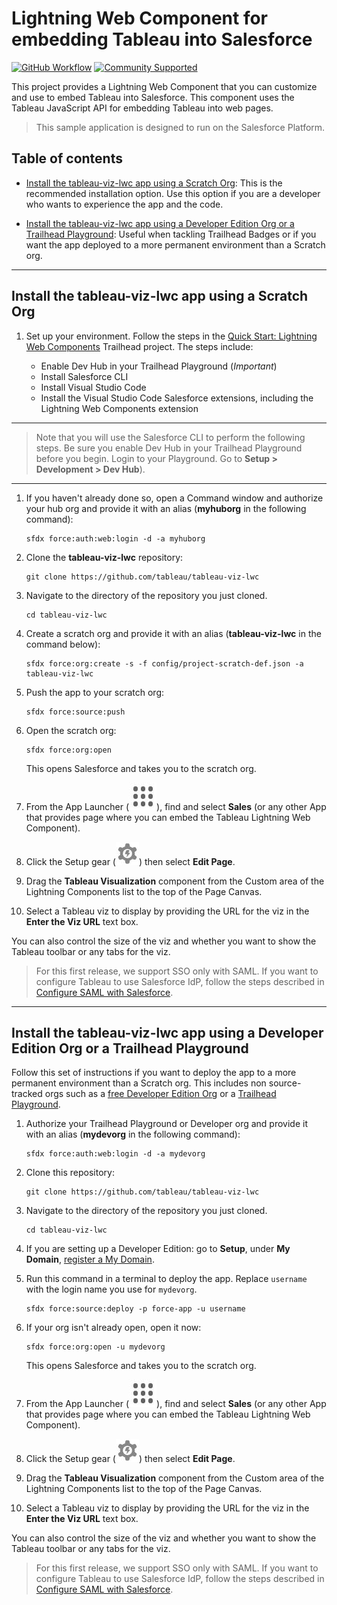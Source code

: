 # Lightning Web Component for embedding Tableau into Salesforce

[![GitHub Workflow](https://github.com/tableau/tableau-viz-lwc/workflows/CI/badge.svg?branch=master)](https://github.com/tableau/tableau-viz-lwc/actions)
[![Community Supported](https://img.shields.io/badge/Support%20Level-Community%20Supported-457387.svg)](https://www.tableau.com/support-levels-it-and-developer-tools)

This project provides a Lightning Web Component that you can customize and use to embed Tableau into Salesforce. This component uses the Tableau JavaScript API for embedding Tableau into web pages.

> This sample application is designed to run on the Salesforce Platform.

## Table of contents

- [Install the tableau-viz-lwc app using a Scratch Org](#install-the-tableau-viz-lwc-app-using-a-scratch-org): This is the recommended installation option. Use this option if you are a developer who wants to experience the app and the code.

- [Install the tableau-viz-lwc app using a Developer Edition Org or a Trailhead Playground](#install-the-tableau-viz-lwc-app-using-a-developer-edition-org-or-a-trailhead-playground): Useful when tackling Trailhead Badges or if you want the app deployed to a more permanent environment than a Scratch org.

____

## Install the tableau-viz-lwc app using a Scratch Org

1. Set up your environment. Follow the steps in the [Quick Start: Lightning Web Components](https://trailhead.salesforce.com/content/learn/projects/quick-start-lightning-web-components/) Trailhead project. The steps include:

    - Enable Dev Hub in your Trailhead Playground (*Important*)
    - Install Salesforce CLI
    - Install Visual Studio Code
    - Install the Visual Studio Code Salesforce extensions, including the Lightning Web Components extension

---

   > Note that you will use the Salesforce CLI to perform the following steps. Be sure you enable Dev Hub in your Trailhead Playground before you begin. Login to your Playground. Go to **Setup > Development > Dev Hub**).

---

1. If you haven't already done so, open a Command window and authorize your hub org and provide it with an alias (**myhuborg** in the following command):

    ```
    sfdx force:auth:web:login -d -a myhuborg

    ```

1. Clone the **tableau-viz-lwc** repository:

    ```
    git clone https://github.com/tableau/tableau-viz-lwc

    ```

1. Navigate to the directory of the repository you just cloned.

   ```
   cd tableau-viz-lwc

   ```

1. Create a scratch org and provide it with an alias (**tableau-viz-lwc** in the command below):

    ```
    sfdx force:org:create -s -f config/project-scratch-def.json -a tableau-viz-lwc

    ```

1. Push the app to your scratch org:

    ```
    sfdx force:source:push
    ```

1. Open the scratch org:

    ```
    sfdx force:org:open

    ```

    This opens Salesforce and takes you to the scratch org.

1. From the App Launcher (![alt text](./assets/salesforce_icon-applauncher-large.jpg "App Launcher")), find and select **Sales** (or any other App that provides page where you can embed the Tableau Lightning Web Component).

1. Click the Setup gear (![alt text](./assets/salesforce_icon-setup-large.jpg "Setup")) then select **Edit Page**.

1. Drag the **Tableau Visualization** component from the Custom area of the Lightning Components list to the top of the Page Canvas.

1. Select a Tableau viz to display by providing the URL for the viz in the **Enter the Viz URL** text box.

  You can also control the size of the viz and whether you want to show the Tableau toolbar or any tabs for the viz.
  
> For this first release, we support SSO only with SAML. If you want to configure Tableau to use Salesforce IdP, follow the steps described in [Configure SAML with Salesforce](https://help.tableau.com/current/online/en-us/saml_config_salesforce.htm).


___

## Install the tableau-viz-lwc app using a Developer Edition Org or a Trailhead Playground

Follow this set of instructions if you want to deploy the app to a more permanent environment than a Scratch org.
This includes non source-tracked orgs such as a [free Developer Edition Org](https://developer.salesforce.com/signup) or a [Trailhead Playground](https://trailhead.salesforce.com/).



1. Authorize your Trailhead Playground or Developer org and provide it with an alias (**mydevorg** in the following command):

    ```
    sfdx force:auth:web:login -d -a mydevorg
    ```

1. Clone this repository:

    ```
    git clone https://github.com/tableau/tableau-viz-lwc

    ```

1. Navigate to the directory of the repository you just cloned.

   ```
   cd tableau-viz-lwc

   ```

1. If you are setting up a Developer Edition: go to **Setup**, under **My Domain**, [register a My Domain](https://help.salesforce.com/articleView?id=domain_name_setup.htm&type=5).

1. Run this command in a terminal to deploy the app. Replace `username` with the login name you use for `mydevorg`.

    ```
    sfdx force:source:deploy -p force-app -u username
    ```

1. If your org isn't already open, open it now:

    ```
    sfdx force:org:open -u mydevorg
    ```

    This opens Salesforce and takes you to the scratch org.

1. From the App Launcher (![alt text](./assets/salesforce_icon-applauncher-large.jpg "App Launcher")), find and select **Sales** (or any other App that provides page where you can embed the Tableau Lightning Web Component).

1. Click the Setup gear (![alt text](./assets/salesforce_icon-setup-large.jpg "Setup")) then select **Edit Page**.

1. Drag the **Tableau Visualization** component from the Custom area of the Lightning Components list to the top of the Page Canvas.

1. Select a Tableau viz to display by providing the URL for the viz in the **Enter the Viz URL** text box.

  You can also control the size of the viz and whether you want to show the Tableau toolbar or any tabs for the viz.
  
> For this first release, we support SSO only with SAML. If you want to configure Tableau to use Salesforce IdP, follow the steps described in [Configure SAML with Salesforce](https://help.tableau.com/current/online/en-us/saml_config_salesforce.htm).
